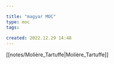 ```yaml
---

title: "magyar MOC"
type: moc
tags:
 
created: 2022.12.29 14:48
---
```

[[notes/Molière_Tartuffe|Molière_Tartuffe]]
